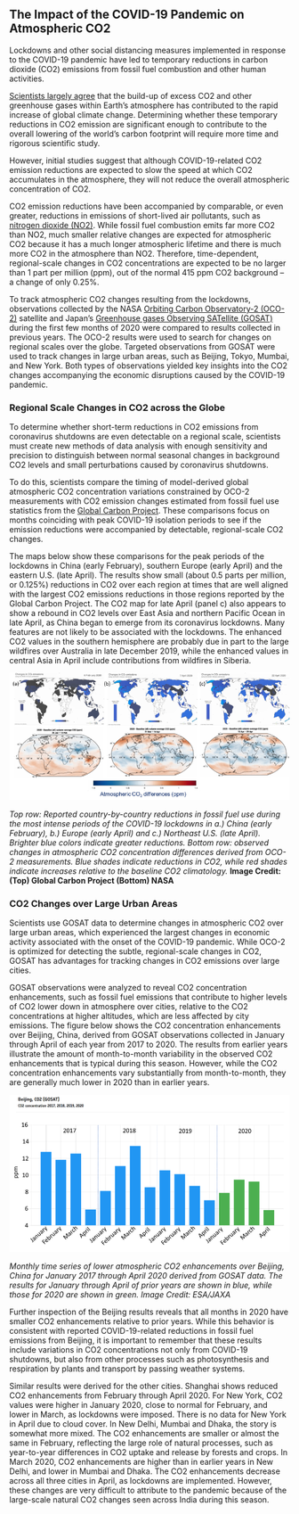 ## The Impact of the COVID-19 Pandemic on Atmospheric CO2

Lockdowns and other social distancing measures implemented in response to the COVID-19 pandemic have led to temporary reductions in carbon dioxide (CO2) emissions from fossil fuel combustion and other human activities.

[Scientists largely agree](https://climate.nasa.gov/scientific-consensus/) that the build-up of excess CO2 and other greenhouse gases within Earth’s atmosphere has contributed to the rapid increase of global climate change. Determining whether these temporary reductions in CO2 emission are significant enough to contribute to the overall lowering of the world’s carbon footprint will require more time and rigorous scientific study.

However, initial studies suggest that although COVID-19-related CO2 emission reductions are expected to slow the speed at which CO2 accumulates in the atmosphere, they will not reduce the overall atmospheric concentration of CO2.

CO2 emission reductions have been accompanied by comparable, or even greater, reductions in emissions of short-lived air pollutants, such as [nitrogen dioxide (NO2)](https://eodashboard.org/?indicator=N1&poi=W2-N1). While fossil fuel combustion emits far more CO2 than NO2, much smaller relative changes are expected for atmospheric CO2 because it has a much longer atmospheric lifetime and there is much more CO2 in the atmosphere than NO2. Therefore, time-dependent, regional-scale changes in CO2 concentrations are expected to be no larger than 1 part per million (ppm), out of the normal 415 ppm CO2 background – a change of only 0.25%.

To track atmospheric CO2 changes resulting from the lockdowns, observations collected by the NASA [Orbiting Carbon Observatory-2 (OCO-2)](https://oco.jpl.nasa.gov/) satellite and Japan’s [Greenhouse gases Observing SATellite (GOSAT)](https://www.eorc.jaxa.jp/GOSAT/index.html) during the first few months of 2020 were compared to results collected in previous years. The OCO-2 results were used to search for changes on regional scales over the globe. Targeted observations from GOSAT were used to track changes in large urban areas, such as Beijing, Tokyo, Mumbai, and New York. Both types of observations yielded key insights into the CO2 changes accompanying the economic disruptions caused by the COVID-19 pandemic.

### Regional Scale Changes in CO2 across the Globe

To determine whether short-term reductions in CO2 emissions from coronavirus shutdowns are even detectable on a regional scale, scientists must create new methods of data analysis with enough sensitivity and precision to distinguish between normal seasonal changes in background CO2 levels and small perturbations caused by coronavirus shutdowns.

To do this, scientists compare the timing of model-derived global atmospheric CO2 concentration variations constrained by OCO-2 measurements with CO2 emission changes estimated from fossil fuel use statistics from the [Global Carbon Project](https://www.nature.com/articles/s41558-020-0797-x). These comparisons focus on months coinciding with peak COVID-19 isolation periods to see if the emission reductions were accompanied by detectable, regional-scale CO2 changes.

The maps below show these comparisons for the peak periods of the lockdowns in China (early February), southern Europe (early April) and the eastern U.S. (late April). The results show small (about 0.5 parts per million, or 0.125%) reductions in CO2 over each region at times that are well aligned with the largest CO2 emissions reductions in those regions reported by the Global Carbon Project. The CO2 map for late April (panel c) also appears to show a rebound in CO2 levels over East Asia and northern Pacific Ocean in late April, as China began to emerge from its coronavirus lockdowns. Many features are not likely to be associated with the lockdowns. The enhanced CO2 values in the southern hemisphere are probably due in part to the large wildfires over Australia in late December 2019, while the enhanced values in central Asia in April include contributions from wildfires in Siberia.

![](https://raw.githubusercontent.com/eurodatacube/eodash-assets/main/collections/co2-mean/CO2_figure1.png)

*Top row: Reported country-by-country reductions in fossil fuel use during the most intense periods of the COVID-19 lockdowns in a.) China (early February), b.) Europe (early April) and c.) Northeast U.S. (late April). Brighter blue colors indicate greater reductions.  Bottom row: observed changes in atmospheric CO2 concentration differences derived from OCO-2 measurements. Blue shades indicate reductions in CO2, while red shades indicate increases relative to the baseline CO2 climatology.* **Image Credit: (Top) Global Carbon Project (Bottom) NASA**

### CO2 Changes over Large Urban Areas

Scientists use GOSAT data to determine changes in atmospheric CO2 over large urban areas, which experienced the largest changes in economic activity associated with the onset of the COVID-19 pandemic. While OCO-2 is optimized for detecting the subtle, regional-scale changes in CO2, GOSAT has advantages for tracking changes in CO2 emissions over large cities.

GOSAT observations were analyzed to reveal CO2 concentration enhancements, such as fossil fuel emissions that contribute to higher levels of CO2 lower down in atmosphere over cities, relative to the CO2 concentrations at higher altitudes, which are less affected by city emissions. The figure below shows the CO2 concentration enhancements over Beijing, China, derived from GOSAT observations collected in January through April of each year from 2017 to 2020. The results from earlier years illustrate the amount of month-to-month variability in the observed CO2 enhancements that is typical during this season. However, while the CO2 concentration enhancements vary substantially from month-to-month, they are generally much lower in 2020 than in earlier years.

![](https://raw.githubusercontent.com/eurodatacube/eodash-assets/main/collections/co2-mean/CO2_figure2.png)

*Monthly time series of lower atmospheric CO2 enhancements over Beijing, China for January 2017 through April 2020 derived from GOSAT data. The results for January through April of prior years are shown in blue, while those for 2020 are shown in green. Image Credit: ESA/JAXA*

Further inspection of the Beijing results reveals that all months in 2020 have smaller CO2 enhancements relative to prior years. While this behavior is consistent with reported COVID-19-related reductions in fossil fuel emissions from Beijing, it is important to remember that these results include variations in CO2 concentrations not only from COVID-19 shutdowns, but also from other processes such as photosynthesis and respiration by plants and transport by passing weather systems.

Similar results were derived for the other cities. Shanghai shows reduced CO2 enhancements from February through April 2020. For New York, CO2 values were higher in January 2020, close to normal for February, and lower in March, as lockdowns were imposed. There is no data for New York in April due to cloud cover. In New Delhi, Mumbai and Dhaka, the story is somewhat more mixed. The CO2 enhancements are smaller or almost the same in February, reflecting the large role of natural processes, such as year-to-year differences in CO2 uptake and release by forests and crops. In March 2020, CO2 enhancements are higher than in earlier years in New Delhi, and lower in Mumbai and Dhaka. The CO2 enhancements decrease across all three cities in April, as lockdowns are implemented. However, these changes are very difficult to attribute to the pandemic because of the large-scale natural CO2 changes seen across India during this season.
